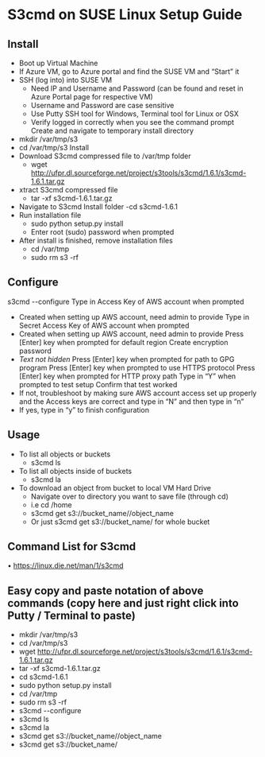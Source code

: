 # S3cmd on SUSE Linux Setup Guide
			
## Install
- Boot up Virtual Machine
- If Azure VM, go to Azure portal and find the SUSE VM and “Start” it
- SSH (log into) into SUSE VM
  - Need IP and Username and Password (can be found and reset in Azure Portal page for respective VM)
  - Username and Password are case sensitive
  - Use Putty SSH tool for Windows, Terminal tool for Linux or OSX
  - Verify logged in correctly when you see the command prompt
Create and navigate to temporary install directory
- mkdir /var/tmp/s3
- cd /var/tmp/s3
Install
- Download S3cmd compressed file to /var/tmp folder
  - wget http://ufpr.dl.sourceforge.net/project/s3tools/s3cmd/1.6.1/s3cmd-1.6.1.tar.gz
- xtract S3cmd compressed file
  - tar -xf s3cmd-1.6.1.tar.gz
- Navigate to S3cmd Install folder
  -cd s3cmd-1.6.1
- Run installation file
  - sudo python setup.py install
  - Enter root (sudo) password when prompted 
- After install is finished, remove installation files
  - cd /var/tmp
  - sudo rm s3 -rf
 
## Configure
s3cmd --configure
Type in Access Key of AWS account when prompted
- Created when setting up AWS account, need admin to provide
Type in Secret Access Key of AWS account when prompted
- Created when setting up AWS account, need admin to provide
Press [Enter] key when prompted for default region
Create encryption password
- *Text not hidden*
Press [Enter] key when prompted for path to GPG program 
Press [Enter] key when prompted to use HTTPS protocol
Press [Enter] key when prompted for HTTP proxy path
Type in “Y” when prompted to test setup
Confirm that test worked
- If not, troubleshoot by making sure AWS account access set up properly and the Access keys are correct and type in “N” and then type in “n”
- If yes, type in “y” to finish configuration

## Usage
- To list all objects or buckets
  - s3cmd ls
- To list all objects inside of buckets
  - s3cmd la
- To download an object from bucket to local VM Hard Drive
  - Navigate over to directory you want to save file (through cd)
  - i.e cd /home
  - s3cmd get s3://bucket_name//object_name
  - Or just s3cmd get s3://bucket_name/ for whole bucket

## Command List for S3cmd
•	https://linux.die.net/man/1/s3cmd

## Easy copy and paste notation of above commands (copy here and just right click into Putty / Terminal to paste)
- mkdir /var/tmp/s3
- cd /var/tmp/s3
- wget http://ufpr.dl.sourceforge.net/project/s3tools/s3cmd/1.6.1/s3cmd-1.6.1.tar.gz
- tar -xf s3cmd-1.6.1.tar.gz
- cd s3cmd-1.6.1
- sudo python setup.py install
- cd /var/tmp
- sudo rm s3 -rf
- s3cmd --configure
- s3cmd ls
- s3cmd la
- s3cmd get s3://bucket_name//object_name
- s3cmd get s3://bucket_name/
